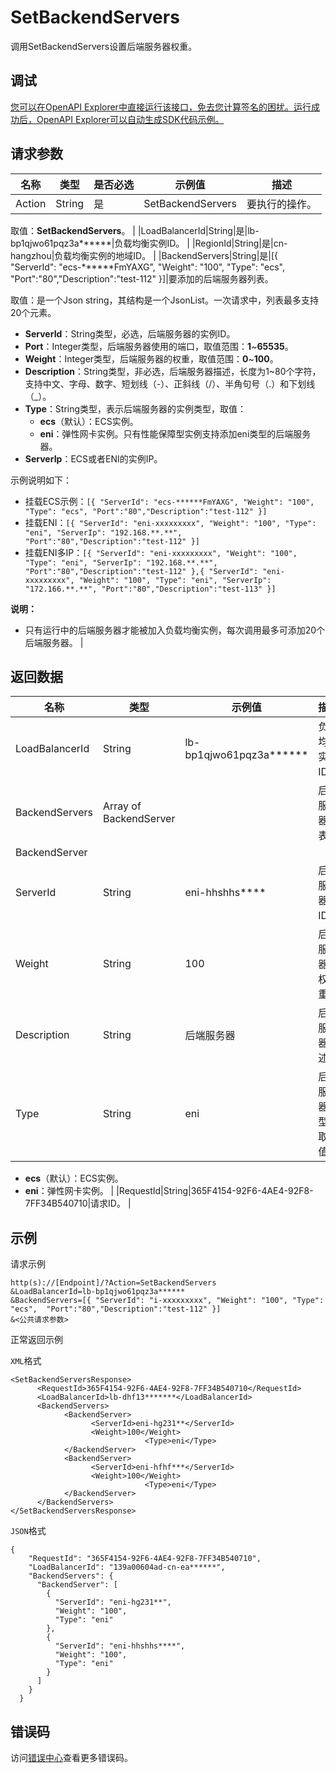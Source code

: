 # SetBackendServers

调用SetBackendServers设置后端服务器权重。

## 调试

[您可以在OpenAPI Explorer中直接运行该接口，免去您计算签名的困扰。运行成功后，OpenAPI Explorer可以自动生成SDK代码示例。](https://api.aliyun.com/#product=Slb&api=SetBackendServers&type=RPC&version=2014-05-15)

## 请求参数

|名称|类型|是否必选|示例值|描述|
|--|--|----|---|--|
|Action|String|是|SetBackendServers|要执行的操作。

 取值：**SetBackendServers**。 |
|LoadBalancerId|String|是|lb-bp1qjwo61pqz3a\*\*\*\*\*\*|负载均衡实例ID。 |
|RegionId|String|是|cn-hangzhou|负载均衡实例的地域ID。 |
|BackendServers|String|是|\[\{ "ServerId": "ecs-\*\*\*\*\*\*FmYAXG", "Weight": "100", "Type": "ecs", "Port":"80","Description":"test-112" \}\]|要添加的后端服务器列表。

 取值：是一个Json string，其结构是一个JsonList。一次请求中，列表最多支持20个元素。

 -   **ServerId**：String类型，必选，后端服务器的实例ID。
-   **Port**：Integer类型，后端服务器使用的端口，取值范围：**1**~**65535**。
-   **Weight**：Integer类型，后端服务器的权重，取值范围：**0**~**100**。
-   **Description**：String类型，非必选，后端服务器描述，长度为1~80个字符，支持中文、字母、数字、短划线（-）、正斜线（/）、半角句号（.）和下划线（\_）。
-   **Type**：String类型，表示后端服务器的实例类型，取值：
    -   **ecs**（默认）：ECS实例。
    -   **eni**：弹性网卡实例。只有性能保障型实例支持添加eni类型的后端服务器。
-   **ServerIp**：ECS或者ENI的实例IP。

 示例说明如下：

 -   挂载ECS示例：`[{ "ServerId": "ecs-******FmYAXG", "Weight": "100", "Type": "ecs", "Port":"80","Description":"test-112" }]`
-   挂载ENI：`[{ "ServerId": "eni-xxxxxxxxx", "Weight": "100", "Type": "eni", "ServerIp": "192.168.**.**", "Port":"80","Description":"test-112" }]`
-   挂载ENI多IP：`[{ "ServerId": "eni-xxxxxxxxx", "Weight": "100", "Type": "eni", "ServerIp": "192.168.**.**", "Port":"80","Description":"test-112" },{ "ServerId": "eni-xxxxxxxxx", "Weight": "100", "Type": "eni", "ServerIp": "172.166.**.**", "Port":"80","Description":"test-113" }]`

 **说明：**

-   只有运行中的后端服务器才能被加入负载均衡实例，每次调用最多可添加20个后端服务器。 |

## 返回数据

|名称|类型|示例值|描述|
|--|--|---|--|
|LoadBalancerId|String|lb-bp1qjwo61pqz3a\*\*\*\*\*\*|负载均衡实例ID。 |
|BackendServers|Array of BackendServer| |后端服务器列表。 |
|BackendServer| | | |
|ServerId|String|eni-hhshhs\*\*\*\*|后端服务器ID。 |
|Weight|String|100|后端服务器的权重。 |
|Description|String|后端服务器|后端服务器描述。 |
|Type|String|eni|后端服务器类型，取值：

 -   **ecs**（默认）：ECS实例。
-   **eni**：弹性网卡实例。 |
|RequestId|String|365F4154-92F6-4AE4-92F8-7FF34B540710|请求ID。 |

## 示例

请求示例

```
http(s)://[Endpoint]/?Action=SetBackendServers
&LoadBalancerId=lb-bp1qjwo61pqz3a******
&BackendServers=[{ "ServerId": "i-xxxxxxxxx", "Weight": "100", "Type": "ecs",  "Port":"80","Description":"test-112" }]
&<公共请求参数>
```

正常返回示例

`XML`格式

```
<SetBackendServersResponse>
      <RequestId>365F4154-92F6-4AE4-92F8-7FF34B540710</RequestId>
      <LoadBalancerId>lb-dhf13*******</LoadBalancerId>
      <BackendServers>
            <BackendServer>
                  <ServerId>eni-hg231**</ServerId>
                  <Weight>100</Weight>
                              <Type>eni</Type>
            </BackendServer>
            <BackendServer>
                  <ServerId>eni-hfhf***</ServerId>
                  <Weight>100</Weight>
                              <Type>eni</Type>
            </BackendServer>
      </BackendServers>
</SetBackendServersResponse>
```

`JSON`格式

```
{
    "RequestId": "365F4154-92F6-4AE4-92F8-7FF34B540710",
    "LoadBalancerId": "139a00604ad-cn-ea******",
    "BackendServers": {
      "BackendServer": [
        {
          "ServerId": "eni-hg231**",
          "Weight": "100",
          "Type": "eni"
        },
        {
          "ServerId": "eni-hhshhs****",
          "Weight": "100",
          "Type": "eni"
        }
      ]
    }
  }
```

## 错误码

访问[错误中心](https://error-center.aliyun.com/status/product/Slb)查看更多错误码。

